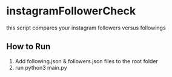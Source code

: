 # instagramFollowerCheck
this script compares your instagram followers versus followings

## How to Run
1. Add following.json & followers.json files to the root folder
2. run python3 main.py
